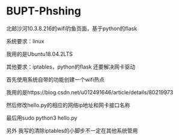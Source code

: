 # BUPT-Phshing
北邮沙河10.3.8.216的wifi钓鱼页面，基于python的flask


系统要求：linux

我用的是Ubuntu18.04.2LTS

其他要求：iptables，python的flask
还要解决网卡驱动

首先使用系统自带的功能创建一个wifi热点

我用的是https://blog.csdn.net/u012491646/article/details/80219973

然后修改hello.py的相应的网络ip地址和网卡接口名称

最后用sudo python3 hello.py

另外 我写的清除iptables的小脚步不一定在其他系统管用
